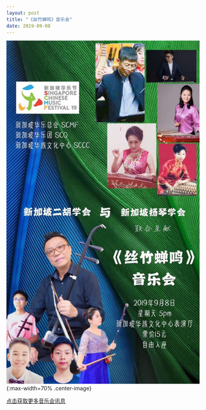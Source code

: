 ```yaml
---
layout: post
title: "《丝竹蝉鸣》音乐会"
date: 2019-09-08
---
```

![](/files/sizhuchanming.jpg){:max-width=70% .center-image}

[点击获取更多音乐会讯息](/files/sizhuchanming.pdf)